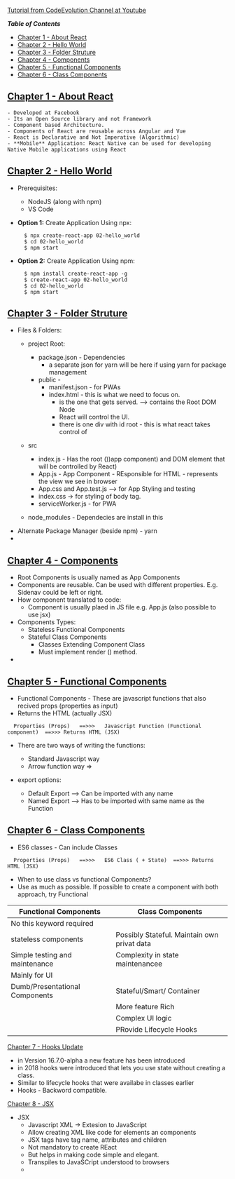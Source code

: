 [Tutorial from CodeEvolution Channel at Youtube](https://www.youtube.com/watch?v=QFaFIcGhPoM&ab_channel=Codevolution)




***Table of Contents***
- [Chapter 1 - About React](#chapter-1---about-react)
- [Chapter 2 - Hello World](#chapter-2---hello-world)
- [Chapter 3 - Folder Struture](#chapter-3---folder-struture)
- [Chapter 4 - Components](#chapter-4---components)
- [Chapter 5 - Functional Components](#chapter-5---functional-components)
- [Chapter 6 - Class Components ](#chapter-6---class-components-)




## [Chapter 1 - About React](https://www.youtube.com/watch?v=QFaFIcGhPoM&)
    - Developed at Facebook
    - Its an Open Source library and not Framework 
    - Component based Architecture. 
    - Components of React are reusable across Angular and Vue
    - React is Declarative and Not Imperative (Algorithmic)
    - **Mobile** Application: React Native can be used for developing Native Mobile applications using React
   

## [Chapter 2 - Hello World](https://www.youtube.com/watch?v=9hb_0TZ_MVI)
- Prerequisites: 
  - NodeJS (along with npm)
  - VS Code 
  
- **Option 1:** Create Application Using npx:
    ```
      $ npx create-react-app 02-hello_world
      $ cd 02-hello_world
      $ npm start

    ```

- **Option 2:** Create Application Using npm:
    ```
      $ npm install create-react-app -g
      $ create-react-app 02-hello_world
      $ cd 02-hello_world
      $ npm start

    ``` 


## [Chapter 3 - Folder Struture](https://www.youtube.com/watch?v=9VIiLJL0H4Y)
- Files & Folders: 
  - project Root: 
    - package.json - Dependencies
      - a separate json for yarn will be here if using yarn for package management
    - public - 
      - manifest.json - for PWAs 
      - index.html - this is what we need to focus on.
        -  is the one that gets served. --> contains the Root DOM Node
        -  React will control the UI. 
        -  there is one div with id root - this is what react takes control of 
   -  src 
      -  index.js - Has the root ())app component) and DOM element that will be controlled by React)
      -  App.js - App Component - REsponsible for HTML - represents the view we see in browser
      -  App.css and App.test.js --> for App Styling and testing
      -  index.css -> for styling of body tag.
      -  serviceWorker.js - for PWA
   
  - node_modules - Dependecies are install in this 
- Alternate Package Manager (beside npm) - yarn
- 


## [Chapter 4 - Components](https://www.youtube.com/watch?v=Y2hgEGPzTZY)

- Root Components is usually named as App Components
- Components are reusable. Can be used with different properties. E.g. Sidenav could be left or right. 
- How component translated to code: 
  - Component is usually plaed in JS file e.g. App.js (also possible to use jsx)
- Components Types:
  - Stateless Functional Components 
  - Stateful Class Components 
    - Classes Extending Component Class
    - Must implement render () method. 
- 


## [Chapter 5 - Functional Components](https://www.youtube.com/watch?v=Cla1WwguArA) 

- Functional Components - These are javascript functions that also recived props (properties as input)
- Returns the HTML (actually JSX)

```
  Properties (Props)   ==>>>   Javascript Function (Functional component)  ==>>> Returns HTML (JSX)
```
  
- There are two ways of writing the functions:
  - Standard Javascript way
  - Arrow function way => 


- export options: 
  - Default Export --> Can be imported with any name 
  - Named Export --> Has to be imported with same name as the Function



## [Chapter 6 - Class Components ](https://www.youtube.com/watch?v=lnV34uLEzis)

- ES6 classes - Can include Classes

```
  Properties (Props)   ==>>>   ES6 Class ( + State)  ==>>> Returns HTML (JSX)
```

- When to use class vs functional Components? 
- Use as much as possible. If possible to create a component with both approach, try Functional

| Functional Components              | Class Components                 | 
| ---------------------------------- | -------------------------------- | 
| No this keyword required           |                                  |
| stateless components               | Possibly Stateful. Maintain own privat data                |
| Simple testing and maintenance     | Complexity in state maintenancee |
| Mainly for UI                      |                                  |
| Dumb/Presentational Components     | Stateful/Smart/ Container                                 |
|                                    | More feature Rich                |
|                                    | Complex UI logic                |
|                                    | PRovide Lifecycle Hooks                |




[Chapter 7 - Hooks Update](https://www.youtube.com/watch?v=oecI26cWqzk)

- in Version 16.7.0-alpha a new feature has been introduced
- in 2018 hooks were introduced that lets you use state without creating a class. 
- Similar to lifecycle hooks that were availabe in classes earlier
- Hooks - Backword compatible. 


[Chapter 8 - JSX](https://www.youtube.com/watch?v=7fPXI_MnBOY)

- JSX
  -  Javascript XML -> Extesion to JavaScript
  -  Allow creating XML like code for elements an components
  -  JSX tags have tag name, attributes and children 
  -  Not mandatory to create REact
  -  But helps in making code simple and elegant. 
  -  Transpiles to JavaSCript understood to browsers
  -  
